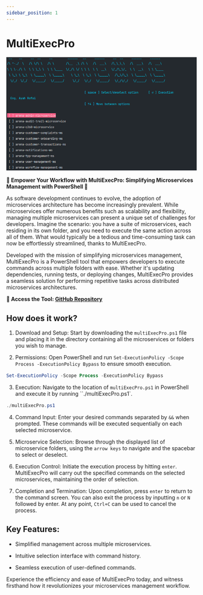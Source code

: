 ```yaml
---
sidebar_position: 1
---
```


# MultiExecPro

![alt text](img/image.png)

**🚀 Empower Your Workflow with MultiExecPro: Simplifying Microservices Management with PowerShell 🚀**



As software development continues to evolve, the adoption of microservices architecture has become increasingly prevalent. While microservices offer numerous benefits such as scalability and flexibility, managing multiple microservices can present a unique set of challenges for developers. Imagine the scenario: you have a suite of microservices, each residing in its own folder, and you need to execute the same action across all of them. What would typically be a tedious and time-consuming task can now be effortlessly streamlined, thanks to MultiExecPro.



Developed with the mission of simplifying microservices management, MultiExecPro is a PowerShell tool that empowers developers to execute commands across multiple folders with ease. Whether it's updating dependencies, running tests, or deploying changes, MultiExecPro provides a seamless solution for performing repetitive tasks across distributed microservices architectures.



**🔗 Access the Tool: [GitHub Repository](https://github.com/AyahAlrifai/MultiExecPro)**



## How does it work?



1. Download and Setup: Start by downloading the `multiExecPro.ps1` file and placing it in the directory containing all the microservices or folders you wish to manage.


2. Permissions: Open PowerShell and run `Set-ExecutionPolicy -Scope Process -ExecutionPolicy Bypass` to ensure smooth execution.

```powershell
Set-ExecutionPolicy -Scope Process -ExecutionPolicy Bypass
```

3. Execution: Navigate to the location of `multiExecPro.ps1` in PowerShell and execute it by running ``./multiExecPro.ps1`.

```powershell
./multiExecPro.ps1
```

4. Command Input: Enter your desired commands separated by `&&` when prompted. These commands will be executed sequentially on each selected microservice.


5. Microservice Selection: Browse through the displayed list of microservice folders, using the `arrow keys` to navigate and the spacebar to select or deselect.


6. Execution Control: Initiate the execution process by hitting `enter`. MultiExecPro will carry out the specified commands on the selected microservices, maintaining the order of selection.


7. Completion and Termination: Upon completion, press `enter` to return to the command screen. You can also exit the process by inputting `n` or `N` followed by enter. At any point, `Ctrl+C` can be used to cancel the process.



## Key Features:

- Simplified management across multiple microservices.

- Intuitive selection interface with command history.

- Seamless execution of user-defined commands.



Experience the efficiency and ease of MultiExecPro today, and witness firsthand how it revolutionizes your microservices management workflow.